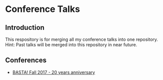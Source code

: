 # Conference Talks

## Introduction

This respository is for merging all my conference talks into one repository.
Hint: Past talks will be merged into this repository in near future.

## Conferences

* [BASTA! Fall 2017 - 20 years anniversary](https://github.com/Inoverse/conferences/basta_2017_fall_20years)